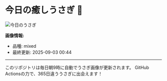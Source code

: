 # 今日の癒しうさぎ 🐰

![今日のうさぎ](https://firebasestorage.googleapis.com/v0/b/rabbitdb-9370d.appspot.com/o/rabbits%2Fab251390?alt=media&token=fce7328b-d708-4599-8084-121db3c2f04f)

**画像情報:**
- 品種: mixed
- 最終更新: 2025-09-03 00:44

---

このリポジトリは毎日朝9時に自動でうさぎ画像が更新されます。
GitHub Actionsの力で、365日違ううさぎに出会えます！

